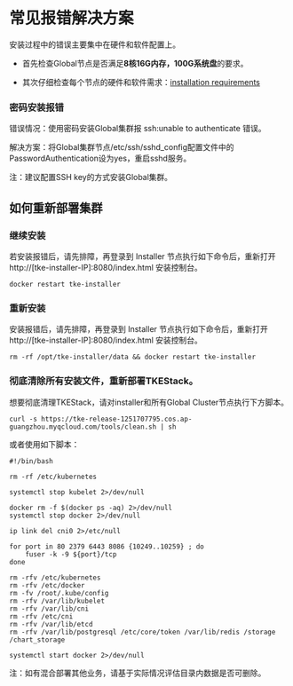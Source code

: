 # 常见报错解决方案

安装过程中的错误主要集中在硬件和软件配置上。

* 首先检查Global节点是否满足**8核16G内存，100G系统盘**的要求。

* 其次仔细检查每个节点的硬件和软件需求：[installation requirements](./../../产品部署指南/部署环境要求.md)


### 密码安装报错

错误情况：使用密码安装Global集群报 ssh:unable to authenticate 错误。

解决方案：将Global集群节点/etc/ssh/sshd_config配置文件中的PasswordAuthentication设为yes，重启sshd服务。

注：建议配置SSH key的方式安装Global集群。


## 如何重新部署集群

### 继续安装

若安装报错后，请先排障，再登录到 Installer 节点执行如下命令后，重新打开 http://[tke-installer-IP]:8080/index.html 安装控制台。

```
docker restart tke-installer
```

### 重新安装

安装报错后，请先排障，再登录到 Installer 节点执行如下命令后，重新打开 http://[tke-installer-IP]:8080/index.html 安装控制台。

```
rm -rf /opt/tke-installer/data && docker restart tke-installer
```

### 彻底清除所有安装文件，重新部署TKEStack。

想要彻底清理TKEStack，请对installer和所有Global Cluster节点执行下方脚本。

```shell
curl -s https://tke-release-1251707795.cos.ap-guangzhou.myqcloud.com/tools/clean.sh | sh
```

或者使用如下脚本：

```shell
#!/bin/bash

rm -rf /etc/kubernetes

systemctl stop kubelet 2>/dev/null

docker rm -f $(docker ps -aq) 2>/dev/null
systemctl stop docker 2>/dev/null

ip link del cni0 2>/etc/null

for port in 80 2379 6443 8086 {10249..10259} ; do
    fuser -k -9 ${port}/tcp
done

rm -rfv /etc/kubernetes
rm -rfv /etc/docker
rm -fv /root/.kube/config
rm -rfv /var/lib/kubelet
rm -rfv /var/lib/cni
rm -rfv /etc/cni
rm -rfv /var/lib/etcd
rm -rfv /var/lib/postgresql /etc/core/token /var/lib/redis /storage /chart_storage

systemctl start docker 2>/dev/null
```

注：如有混合部署其他业务，请基于实际情况评估目录内数据是否可删除。